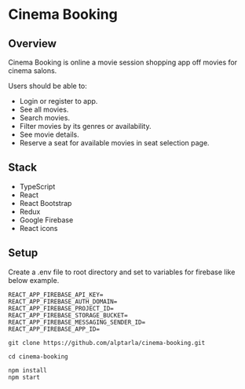 # Cinema Booking

## Overview

Cinema Booking is online a movie session shopping app off movies for cinema salons.

Users should be able to:

- Login or register to app.
- See all movies.
- Search movies.
- Filter movies by its genres or availability.
- See movie details.
- Reserve a seat for available movies in seat selection page.

## Stack

- TypeScript
- React
- React Bootstrap
- Redux
- Google Firebase
- React icons

## Setup

Create a .env file to root directory and set to variables for firebase like below example.

```
REACT_APP_FIREBASE_API_KEY=
REACT_APP_FIREBASE_AUTH_DOMAIN=
REACT_APP_FIREBASE_PROJECT_ID=
REACT_APP_FIREBASE_STORAGE_BUCKET=
REACT_APP_FIREBASE_MESSAGING_SENDER_ID=
REACT_APP_FIREBASE_APP_ID=
```

```
git clone https://github.com/alptarla/cinema-booking.git

cd cinema-booking

npm install
npm start
```

